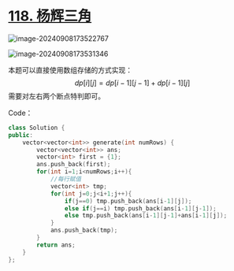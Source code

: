 # [118. 杨辉三角](https://leetcode.cn/problems/pascals-triangle/)

![image-20240908173522767](http://henry-typora.oss-cn-beijing.aliyuncs.com/img/image-20240908173522767.png)

![image-20240908173531346](http://henry-typora.oss-cn-beijing.aliyuncs.com/img/image-20240908173531346.png)

本题可以直接使用数组存储的方式实现：
$$
dp[i][j] = dp[i-1][j-1]+dp[i-1][j]
$$
需要对左右两个断点特判即可。

Code：

```cpp
class Solution {
public:
    vector<vector<int>> generate(int numRows) {
        vector<vector<int>> ans;
        vector<int> first = {1};
        ans.push_back(first);
        for(int i=1;i<numRows;i++){
            //每行赋值
            vector<int> tmp;
            for(int j=0;j<i+1;j++){
                if(j==0) tmp.push_back(ans[i-1][j]);
                else if(j==i) tmp.push_back(ans[i-1][j-1]);
                else tmp.push_back(ans[i-1][j-1]+ans[i-1][j]);
            }
            ans.push_back(tmp);
        }
        return ans;
    }
};
```


